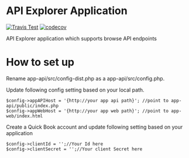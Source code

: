 # API Explorer Application

[![Travis Test](https://img.shields.io/travis/samanthajayasinghe/cl-tech/master.svg)](https://travis-ci.org/samanthajayasinghe/cl-tech) [![codecov](https://codecov.io/gh/samanthajayasinghe/cl-tech/branch/master/graph/badge.svg)](https://codecov.io/gh/samanthajayasinghe/cl-tech)

 API Explorer application which supports browse API endpoints

# How to set up

Rename app-api/src/config-dist.php as a app-api/src/config.php.

Update following config setting based on your local path.

```
$config->appAPIHost = '{http://your app api path}'; //point to app-api/public/index.php
$config->appWebHost = '{http://your app web path}'; //point to app-web/index.html
```

Create a Quick Book account and update following setting based on your application

```
$config->clientId = '';//Your Id here
$config->clientSecret = '';//Your client Secret here
```
